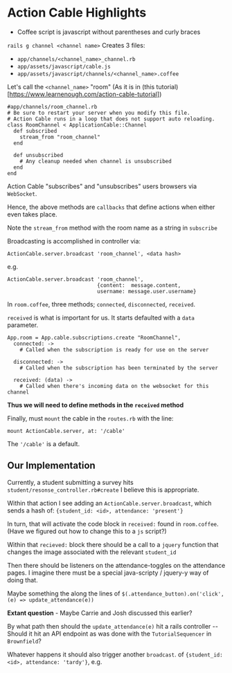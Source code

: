 # Action Cable Highlights

- Coffee script is javascript without parentheses and curly braces  

`rails g channel <channel name>`
Creates 3 files:
- `app/channels/<channel_name>_channel.rb`
- `app/assets/javascript/cable.js`
- `app/assets/javascript/channels/<channel_name>.coffee`

Let's call the `<channel_name>` "room" (As it is in (this tutorial)[https://www.learnenough.com/action-cable-tutorial])

```
#app/channels/room_channel.rb
# Be sure to restart your server when you modify this file.
# Action Cable runs in a loop that does not support auto reloading.
class RoomChannel < ApplicationCable::Channel
  def subscribed
    stream_from "room_channel"
  end

  def unsubscribed
    # Any cleanup needed when channel is unsubscribed
  end
end
```

Action Cable "subscribes" and "unsubscribes" users browsers via `WebSocket`.

Hence, the above methods are `callbacks` that define actions when either even takes place.

Note the `stream_from` method with the room name as a string in `subscribe`

Broadcasting is accomplished in controller via:
```
ActionCable.server.broadcast 'room_channel', <data hash>
```  

e.g.

```
ActionCable.server.broadcast 'room_channel',
                             {content:  message.content,
                             username: message.user.username}
```


In `room.coffee`, three methods; `connected`, `disconnected`, `received`.

`received` is what is important for us. It starts defaulted with a `data` parameter.

```
App.room = App.cable.subscriptions.create "RoomChannel",
  connected: ->
    # Called when the subscription is ready for use on the server

  disconnected: ->
    # Called when the subscription has been terminated by the server

  received: (data) ->
    # Called when there's incoming data on the websocket for this channel
  ```

**Thus we will need to define methods in the `received` method**

  Finally, must `mount` the cable in the `routes.rb` with the line:
  ```
  mount ActionCable.server, at: '/cable'
```

The `'/cable'` is a default.


## Our Implementation

Currently, a student submitting a survey hits `student/resonse_controller.rb#create` I believe this is appropriate.

Within that action I see adding an `ActionCable.server.broadcast`, which sends a hash of: `{student_id: <id>, attendance: 'present'}`

In turn, that will activate the code block in `received:` found in `room.coffee`. (Have we figured out how to change this to a `js` script?)  

Within that `recieved:` block there should be a call to a `jquery` function that changes the image associated with the relevant `student_id`  


Then there should be listeners on the attendance-toggles on the attendance pages. I imagine there must be a special java-scripty / jquery-y way of doing that.

Maybe something the along the lines of `$(.attendance_button).on('click', (e) => update_attendance(e))`

**Extant question** - Maybe Carrie and Josh discussed this earlier?

By what path then should the `update_attendance(e)` hit a rails controller -- Should it hit an API endpoint as was done with the `TutorialSequencer` in `Brownfield`?

Whatever happens it should also trigger another `broadcast`. of `{student_id:<id>, attendance: 'tardy'}`, e.g.  
